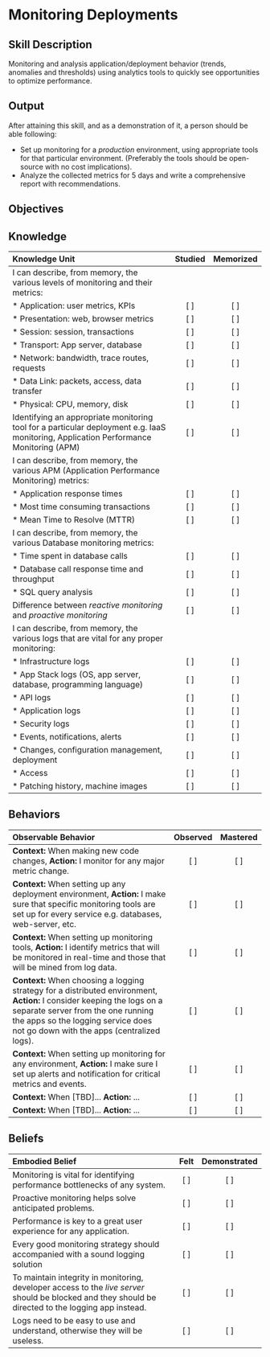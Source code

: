 # Monitoring Deployments

**Skill Description**
----------
Monitoring and analysis application/deployment behavior (trends, anomalies and thresholds) using analytics tools to quickly see opportunities to optimize performance.


**Output**
----------
After attaining this skill, and as a demonstration of it, a person should be able following:

- Set up monitoring for a _production_ environment, using appropriate tools for that particular environment. (Preferably the tools should be open-source with no cost implications).
- Analyze the collected metrics for 5 days and write a comprehensive report with recommendations.


**Objectives**
----------
## **Knowledge**


| Knowledge Unit   |      Studied      | Memorized |
|:-------------|:------------------:|:--------:|
| I can describe, from memory, the various levels of monitoring and their metrics: | | |
| * Application: user metrics, KPIs               | [ ] | [ ]  |
| * Presentation: web, browser metrics            | [ ] | [ ]  |
| * Session: session, transactions                | [ ] | [ ]  |
| * Transport: App server, database               | [ ] | [ ]  |
| * Network: bandwidth, trace routes, requests    | [ ] | [ ]  |
| * Data Link: packets, access, data transfer     | [ ] | [ ]  |
| * Physical: CPU, memory, disk                   | [ ] | [ ]  |
| Identifying an appropriate monitoring tool for a particular deployment e.g. IaaS monitoring, Application Performance Monitoring (APM) | [ ] | [ ]  |
| I can describe, from memory, the various APM (Application Performance Monitoring) metrics: | | |
| * Application response times | [ ] | [ ]  |
| * Most time consuming transactions | [ ] | [ ]  |
| * Mean Time to Resolve (MTTR) | [ ] | [ ]  |
| I can describe, from memory, the various Database monitoring metrics: | | |
| * Time spent in database calls | [ ] | [ ]  |
| * Database call response time and throughput | [ ] | [ ]  |
| * SQL query analysis | [ ] | [ ]  |
| Difference between _reactive monitoring_ and _proactive monitoring_ | [ ] | [ ]  |
| I can describe, from memory, the various logs that are vital for any proper monitoring: | | |
| * Infrastructure logs | [ ] | [ ]  |
| * App Stack logs (OS, app server, database, programming language) | [ ] | [ ]  |
| * API logs | [ ] | [ ]  |
| * Application logs | [ ] | [ ]  |
| * Security logs | [ ] | [ ]  |
| * Events, notifications, alerts | [ ] | [ ]  |
| * Changes, configuration management, deployment | [ ] | [ ]  |
| * Access | [ ] | [ ]  |
| * Patching history, machine images | [ ] | [ ]  |



## **Behaviors**

| Observable Behavior   |      Observed      | Mastered |
|:-------------|:------------------:|:--------:|
| **Context:** When making new code changes, **Action:** I monitor for any major metric change. | [ ] | [ ]  |
| **Context:** When setting up any deployment environment, **Action:** I make sure that specific monitoring tools are set up for every service e.g. databases, web-server, etc. | [ ] | [ ]  |
| **Context:** When setting up monitoring tools, **Action:** I identify metrics that will be monitored in real-time and those that will be mined from log data. | [ ] | [ ]  |
| **Context:** When choosing a logging strategy for a distributed environment, **Action:** I consider keeping the logs on a separate server from the one running the apps so the logging service does not go down with the apps (centralized logs). | [ ] | [ ]  |
| **Context:** When setting up monitoring for any environment, **Action:** I make sure I set up alerts and notification for critical metrics and events. | [ ] | [ ]  |
| **Context:** When [TBD]... **Action:** ... | [ ] | [ ]  |
| **Context:** When [TBD]... **Action:** ... | [ ] | [ ]  |




## **Beliefs**

| Embodied Belief   |      Felt      | Demonstrated |
|:-------------|:------------------:|:--------:|
| Monitoring is vital for identifying performance bottlenecks of any system. | [ ] | [ ]  |
| Proactive monitoring helps solve anticipated problems. | [ ] | [ ]  |
| Performance is key to a great user experience for any application. | [ ] | [ ]  |
| Every good monitoring strategy should accompanied with a sound logging solution | [ ] | [ ]  |
| To maintain integrity in monitoring, developer access to the _live server_ should be blocked and they should be directed to the logging app instead. | [ ] | [ ]  |
| Logs need to be easy to use and understand, otherwise they will be useless. | [ ] | [ ]  |




